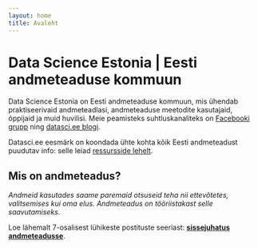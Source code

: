 ```yaml
---
layout: home
title: Avaleht
---
```


# Data Science Estonia | Eesti andmeteaduse kommuun

Data Science Estonia on Eesti andmeteaduse kommuun, mis ühendab praktiseerivaid andmeteadlasi, andmeteaduse meetodite kasutajaid, õppijaid ja muid huvilisi. Meie peamisteks suhtluskanaliteks on [Facebooki grupp](https://www.facebook.com/groups/datasci.ee/) ning [datasci.ee blogi](/blog).

Datasci.ee eesmärk on koondada ühte kohta kõik Eesti andmeteadust puudutav info: selle leiad [ressursside lehelt](/ressursid/).



## Mis on andmeteadus?

*Andmeid kasutades saame paremaid otsuseid teha nii ettevõtetes, valitsemises kui oma elus. Andmeteadus on tööriistakast selle saavutamiseks.*

Loe lähemalt 7-osalisest lühikeste postituste seeriast: **[sissejuhatus andmeteadusse](/sissejuhatus/)**.